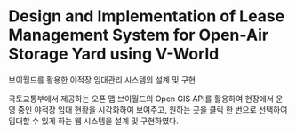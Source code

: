 # Design and Implementation of Lease Management System for Open-Air Storage Yard using V-World

브이월드를 활용한 야적장 임대관리 시스템의 설계 및 구현

국토교통부에서 제공하는 오픈 맵 브이월드의 Open GIS API를 활용하여 현장에서 운영 중인 야적장 임대 현황을 시각화하여 보여주고, 원하는 곳을 클릭 한 번으로 선택하여 임대할 수 있게 하는 웹 시스템을 설계 및 구현하였다.

